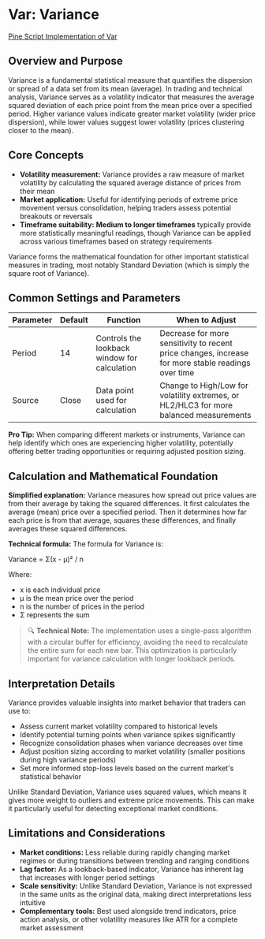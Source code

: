 # Var: Variance

[Pine Script Implementation of Var](https://github.com/mihakralj/pinescript/blob/main/indicators/statistics/variance.pine)

## Overview and Purpose

Variance is a fundamental statistical measure that quantifies the dispersion or spread of a data set from its mean (average). In trading and technical analysis, Variance serves as a volatility indicator that measures the average squared deviation of each price point from the mean price over a specified period. Higher variance values indicate greater market volatility (wider price dispersion), while lower values suggest lower volatility (prices clustering closer to the mean).

## Core Concepts

* **Volatility measurement:** Variance provides a raw measure of market volatility by calculating the squared average distance of prices from their mean
* **Market application:** Useful for identifying periods of extreme price movement versus consolidation, helping traders assess potential breakouts or reversals
* **Timeframe suitability:** **Medium to longer timeframes** typically provide more statistically meaningful readings, though Variance can be applied across various timeframes based on strategy requirements

Variance forms the mathematical foundation for other important statistical measures in trading, most notably Standard Deviation (which is simply the square root of Variance).

## Common Settings and Parameters

| Parameter | Default | Function | When to Adjust |
|-----------|---------|----------|---------------|
| Period | 14 | Controls the lookback window for calculation | Decrease for more sensitivity to recent price changes, increase for more stable readings over time |
| Source | Close | Data point used for calculation | Change to High/Low for volatility extremes, or HL2/HLC3 for more balanced measurements |

**Pro Tip:** When comparing different markets or instruments, Variance can help identify which ones are experiencing higher volatility, potentially offering better trading opportunities or requiring adjusted position sizing.

## Calculation and Mathematical Foundation

**Simplified explanation:**
Variance measures how spread out price values are from their average by taking the squared differences. It first calculates the average (mean) price over a specified period. Then it determines how far each price is from that average, squares these differences, and finally averages these squared differences.

**Technical formula:**
The formula for Variance is:

Variance = Σ(x - μ)² / n

Where:

* x is each individual price
* μ is the mean price over the period
* n is the number of prices in the period
* Σ represents the sum

> 🔍 **Technical Note:** The implementation uses a single-pass algorithm with a circular buffer for efficiency, avoiding the need to recalculate the entire sum for each new bar. This optimization is particularly important for variance calculation with longer lookback periods.

## Interpretation Details

Variance provides valuable insights into market behavior that traders can use to:

* Assess current market volatility compared to historical levels
* Identify potential turning points when variance spikes significantly
* Recognize consolidation phases when variance decreases over time
* Adjust position sizing according to market volatility (smaller positions during high variance periods)
* Set more informed stop-loss levels based on the current market's statistical behavior

Unlike Standard Deviation, Variance uses squared values, which means it gives more weight to outliers and extreme price movements. This can make it particularly useful for detecting exceptional market conditions.

## Limitations and Considerations

* **Market conditions:** Less reliable during rapidly changing market regimes or during transitions between trending and ranging conditions
* **Lag factor:** As a lookback-based indicator, Variance has inherent lag that increases with longer period settings
* **Scale sensitivity:** Unlike Standard Deviation, Variance is not expressed in the same units as the original data, making direct interpretations less intuitive
* **Complementary tools:** Best used alongside trend indicators, price action analysis, or other volatility measures like ATR for a complete market assessment
